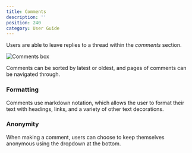 ```yaml
---
title: Comments
description: ''
position: 240
category: User Guide
---
```


Users are able to leave replies to a thread within the *comments* section.

![Comments box](/img/comments-box.png)

Comments can be sorted by latest or oldest, and pages of comments can be navigated through.

### Formatting

Comments use markdown notation, which allows the user to format their text with headings, links, and a variety of other text decorations.

### Anonymity

When making a comment, users can choose to keep themselves anonymous using the dropdown at the bottom.
